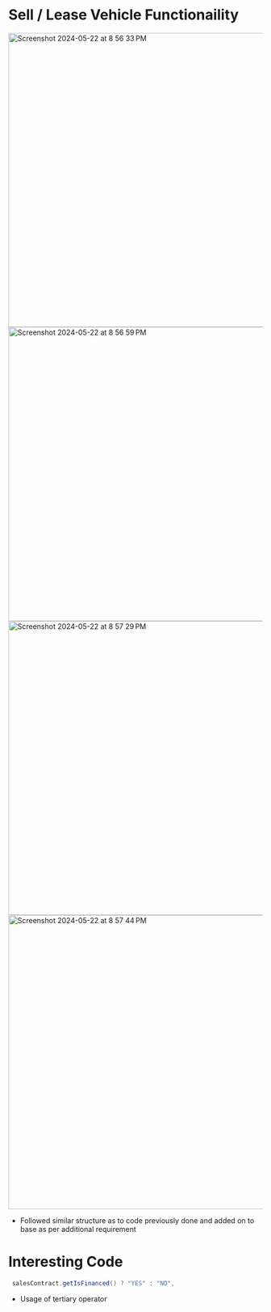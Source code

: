 # Sell / Lease Vehicle Functionaility
<img width="582" alt="Screenshot 2024-05-22 at 8 56 33 PM" src="https://github.com/nuhiii/WorkshopFive_CarDealershipPart2/assets/143645213/7803a75f-3406-4b60-8d78-3a60232de343">
<img width="582" alt="Screenshot 2024-05-22 at 8 56 59 PM" src="https://github.com/nuhiii/WorkshopFive_CarDealershipPart2/assets/143645213/cd7ef616-4b0a-4c87-9919-f1dd7603eb18">
<img width="582" alt="Screenshot 2024-05-22 at 8 57 29 PM" src="https://github.com/nuhiii/WorkshopFive_CarDealershipPart2/assets/143645213/1f639a47-7d40-4241-ae91-dce39605afae">
<img width="582" alt="Screenshot 2024-05-22 at 8 57 44 PM" src="https://github.com/nuhiii/WorkshopFive_CarDealershipPart2/assets/143645213/b1507086-acbe-4894-8852-143a51a43c50">

- Followed similar structure as to code previously done and added on to base as per additional requirement

# Interesting Code
```java
 salesContract.getIsFinanced() ? "YES" : "NO",
```
- Usage of tertiary operator
